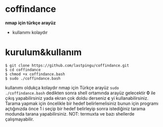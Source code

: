 # coffindance
**nmap için türkçe arayüz**
* kullanımı kolaydır
# kurulum&kullanım
```
$ git clone https://github.com/lastpingu/coffindance.git
$ cd coffindance
$ chmod +x coffindance.bash
$ sudo ./coffindance.bash
```
kullanımı oldukça kolaydır nmap için Türkçe arayüz `sudo ./coffindance.bash` dedikten sonra
shell ortamında arayüz gelecektir **0** ile çıkış yapabilirsiniz yada ekran çok doldu derseniz
**c** yi kullanabilirsiniz. Tarama yapmak için öncelikle bir hedef belirlemelisiniz bunun için
programı açtığınızda önce 1 i seçip bir hedef belirleyip sonra istediğiniz tarama modunda
tarana yapabilirsiniz.
NOT: termuxta ve bazı shellerde çalışmayabilir.
